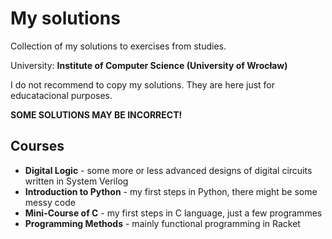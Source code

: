 # My solutions
Collection of my solutions to exercises from studies.

University: **Institute of Computer Science (University of Wrocław)**

I do not recommend to copy my solutions. They are here just for educatacional purposes.

**SOME SOLUTIONS MAY BE INCORRECT!**

## Courses

* **Digital Logic** - some more or less advanced designs of digital circuits written in System Verilog
* **Introduction to Python** - my first steps in Python, there might be some messy code
* **Mini-Course of C** - my first steps in C language, just a few programmes
* **Programming Methods** - mainly functional programming in Racket

